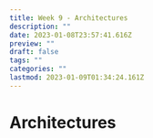 ```yaml
---
title: Week 9 - Architectures
description: ""
date: 2023-01-08T23:57:41.616Z
preview: ""
draft: false
tags: ""
categories: ""
lastmod: 2023-01-09T01:34:24.161Z
---
```

# Architectures
